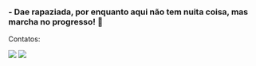 ### - Dae rapaziada, por enquanto aqui não tem nuita coisa, mas marcha no progresso! 🚀

Contatos:

<div>
  
<a href="https://www.instagram.com/joaogonsalvess/" target="_blank"><img src="https://img.shields.io/badge/Instagram-E4405F?style=for-the-badge&logo=instagram&logoColor=white" target="_blank"></a>
  <a href="https://twitter.com/joaoviqtor" target="_blank"><img src="https://img.shields.io/badge/Twitter-1DA1F2?style=for-the-badge&logo=twitter&logoColor=white" target="_blank"></a>
  </div>
  

